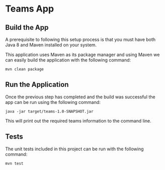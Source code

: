 # Teams App
## Build the App
A prerequisite to following this setup process is that you must have both Java 8 and Maven installed on your system.

This application uses Maven as its package manager and using Maven we can easily build the application with the following command:
```
mvn clean package
```

## Run the Application
Once the previous step has completed and the build was successful the app can be run using the following command: 
```
java -jar target/teams-1.0-SNAPSHOT.jar
```
This will print out the required teams information to the command line.
## Tests
The unit tests included in this project can be run with the following command:
```
mvn test
```